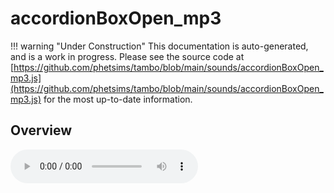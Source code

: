 # accordionBoxOpen_mp3

!!! warning "Under Construction"
    This documentation is auto-generated, and is a work in progress. Please see the source code at
    [https://github.com/phetsims/tambo/blob/main/sounds/accordionBoxOpen_mp3.js](https://github.com/phetsims/tambo/blob/main/sounds/accordionBoxOpen_mp3.js) for the most up-to-date information.

## Overview


<audio controls id="doc-audio">
<script type="module">
import { accordionBoxOpen_mp3 } from '/lib/scenerystack.esm.min.js';
import { audioBufferToURL } from '/js/audioBufferToURL.js';

accordionBoxOpen_mp3.audioBufferProperty.lazyLink( async audioBuffer => {
  document.querySelector( '#doc-audio' ).src = await audioBufferToURL( audioBuffer );
} );
</script>



## Source Code

See the source for [accordionBoxOpen_mp3.js](https://github.com/phetsims/tambo/blob/main/sounds/accordionBoxOpen_mp3.js) in the [tambo](https://github.com/phetsims/tambo) repository.
